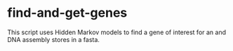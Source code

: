 # find-and-get-genes
This script uses Hidden Markov models to find a gene of interest for an and DNA assembly stores in a fasta.
